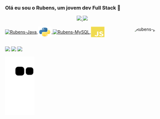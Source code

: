 ### Olá eu sou o Rubens, um jovem dev Full Stack 👋
<div align="center">
  <a href="https://github.com/RubensSsn">
  <img height="180em" src="https://github-readme-stats.vercel.app/api?username=RubensSsn&show_icons=true&theme=dark&include_all_commits=true&count_private=true"/>
  <img height="180em" style="max-width: 100%;" src="https://github-readme-stats.vercel.app/api/top-langs/?username=RubensSsn&layout=compact&langs_count=7&theme=dark"/>
</div>
  
<div style="display: inline_block"><br>
  <img align="center" alt="Rubens-Java" height="35" width="45" src="https://cdn.jsdelivr.net/gh/devicons/devicon/icons/java/java-original-wordmark.svg" />
  <img align="center" alt="Rubens-Python" height="35" width="45" src="https://raw.githubusercontent.com/devicons/devicon/master/icons/python/python-original.svg">
  <img align="center" alt="Rubens-MySQL" height="35" width="45" src="https://cdn.jsdelivr.net/gh/devicons/devicon/icons/mysql/mysql-original.svg" />
  <img align="center" alt="Rubens-Js" height="35" width="45" src="https://raw.githubusercontent.com/devicons/devicon/master/icons/javascript/javascript-plain.svg">
  <img align="right" alt="Rubens-pic" height="150" style="border-radius:50px;" src="https://cdn.discordapp.com/attachments/853289436288122890/988462460963000390/download20220601121635.png">
</div>
  
  ##
  
<div>
  <a href="https://instagram.com/rbs_rubens" target="_blank"><img src="https://img.shields.io/badge/-Instagram-%23E4405F?style=for-the-badge&logo=instagram&logoColor=white" target="_blank"></a>
  <a href = "mailto:contatorubeno@gmail.com"><img src="https://img.shields.io/badge/-Gmail-%23333?style=for-the-badge&logo=gmail&logoColor=white" target="_blank"></a>
  <a href="https://www.linkedin.com/in/rubens-samuel-52a33b210/" target="_blank"><img src="https://img.shields.io/badge/-LinkedIn-%230077B5?style=for-the-badge&logo=linkedin&logoColor=white" target="_blank"></a>
  
  ![Snake animation](https://github.com/RubensSsN/RubensSsN/blob/output/github-contribution-grid-snake.svg)
  
</div>
